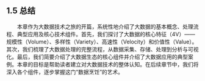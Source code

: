 ## 1.5 总结

&emsp;&emsp;本章作为大数据技术之旅的开篇，系统性地介绍了大数据的基本概念、处理流程、典型应用及核心技术组件。首先，我们探讨了大数据的核心特征（4V）——规模性（Volume）、多样性（Variety）、高速性（Velocity）和价值性（Value）。其次，我们梳理了大数据处理的完整流程，从数据采集、存储、处理到分析与可视化。最后，我们简要介绍了大数据生态的核心组件并介绍了大数据应用的典型案例。本章的目标是帮助读者建立对大数据技术的整体认知。在后续章节中，我们将深入各个组件，逐步掌握这门“数据烹饪”的艺术。